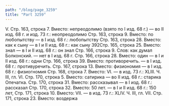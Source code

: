 ```yaml
---
path: "/blog/page_3259"
title: "Part 3259"
---
```


V.
Стр. 163, строка 7.
Вместо: непреодолимо (взято по I изд. 68 г.) — во II изд. 68 г. и изд. 73 г.: неопреодолимо
Стр. 163, строка 9.
Вместо: по любопытству — в I изд. 68 г.: любопытству
Стр. 163, строка 28.
Вместо: как к сыну — в I и II изд. 68 г.: как сыну
392Стр. 165, строка 25.
Вместо: знал — в I и II изд. 68 г.: он знал
Стр. 166, строка 9.
Слов: как думал Болконский. — нет в I изд. 68 г.
Стр. 166, строка 28.
Вместо: один — в I и II изд. 68 г.: одни
Стр. 166, строка 39.
Вместо: противоречить. — в I изд. 68 г.: противуречить.
Стр. 167, строка 13.
Вместо: физиономия — в I изд. 68 г.: физиогномия
Стр. 168, строка 7.
Вместо: VI. — в изд. 73 г.: XLIII.
Ч. III, гл. VI.
Стр. 170, строка 5.
Вместо: сатирика — во II изд. 68 г.: старика Опечатка.
Стр. 170, строка 31.
Вместо: рассказывал — в I изд. 68 г.: рассказал
Стр. 170, строка 32.
Вместо: 50 лет. — в I и II изд. 68 г.: 150 лет,
Стр. 171, строка 10.
Вместо: VII. — в изд. 73 г.: XLIV.
Ч. III, гл. VII.
Стр. 171, строка 23.
Вместо: воздержа
